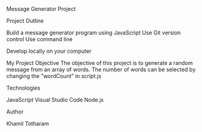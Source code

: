 Message Generator Project

Project Outline

Build a message generator program using JavaScript
Use Git version control
Use command line

Develop locally on your computer

My Project Objective
The objective of this project is to generate a random message from an array of words. The number of words can be selected by changing the "wordCount" in script.js

Technologies

JavaScript
Visual Studio Code
Node.js

Author

Khamil Totharam
